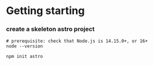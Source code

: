 # Getting starting

### create a skeleton astro project

```
# prerequisite: check that Node.js is 14.15.0+, or 16+
node --version

npm init astro
```
